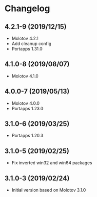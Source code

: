 # Changelog

## 4.2.1-9 (2019/12/15)

* Molotov 4.2.1
* Add cleanup config
* Portapps 1.31.0

## 4.1.0-8 (2019/08/07)

* Molotov 4.1.0

## 4.0.0-7 (2019/05/13)

* Molotov 4.0.0
* Portapps 1.23.0

## 3.1.0-6 (2019/03/25)

* Portapps 1.20.3

## 3.1.0-5 (2019/02/25)

* Fix inverted win32 and win64 packages

## 3.1.0-3 (2019/02/24)

* Initial version based on Molotov 3.1.0
